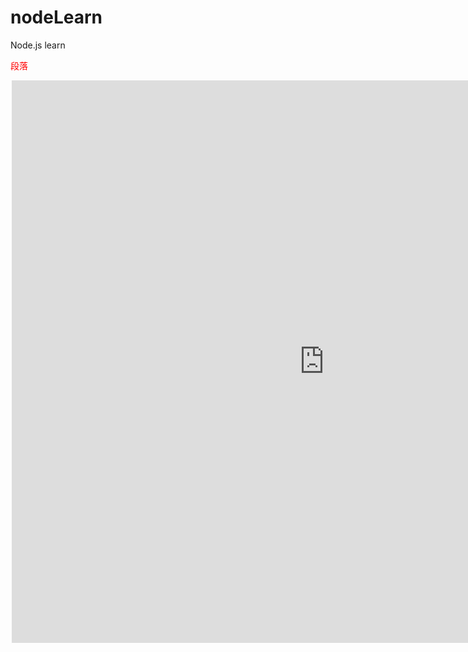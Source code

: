 # nodeLearn
Node.js learn

<div>
    <p style="color: red">段落</p>
    <iframe
style="margin-left: 2px; margin-bottom:-5px;"
frameborder="0" scrolling="0" width="1000px" height="900px"
src="https://www.baidu.com" >
</iframe>
</div>
